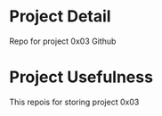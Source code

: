 # Project Detail
Repo for project 0x03 Github

# Project Usefulness
This repois for storing project 0x03
